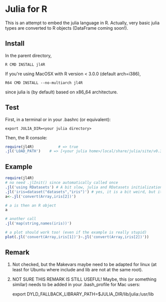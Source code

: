 # Julia for R

This is an attempt to embed the julia language in R. Actually, very basic julia types are converted to R objects (DataFrame coming soon!).


## Install

In the parent directory,

	R CMD INSTALL jl4R

If you're using MacOSX with R version < 3.0.0 (default arch=i386),

	R64 CMD INSTALL --no-multiarch jl4R

since julia is (by default) based on x86_64 architecture.

## Test

First, in a terminal or in your .bashrc (or equivalent):

	export JULIA_DIR=<your julia directory>

Then, the R console:

```{.R execute="false"}
require(jl4R)			# => true
.jl('LOAD_PATH')	# => [<your julia home>/local/share/julia/site/v0.3", "<your julia home>/share/julia/site/v0.3"]
```

## Example
```{.R execute="false"}
require(jl4R)
# no need .jlInit() since automatically called once
.jl('using RDatasets') # A bit slow, julia and RDatasets initializations
.jl('iris=dataset("datasets","iris")') # yes, it is a bit weird, but it is for testing!
a<-.jl('convert(Array,iris[2])')

# a is then an R object
a

# another call
.jl('map(string,names(iris))')

# a plot should work too! (even if the example is really stupid)
plot(.jl('convert(Array,iris[1])')~.jl('convert(Array,iris[2])'))
```

## Remark

1. Not checked, but the Makevars maybe need to be adapted for linux (at least for Ubuntu where include and lib are not at the same root).

1. NOT SURE THIS REMARK IS STILL USEFUL! Maybe, this (or something similar) needs to be added in your .bash_profile for Mac users:

	export DYLD_FALLBACK_LIBRARY_PATH=$JULIA_DIR/lib/julia:/usr/lib
